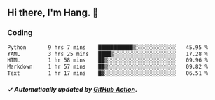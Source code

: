 ## Hi there, I'm Hang. 👋

### Coding

<!--START_SECTION:waka-->

```txt
Python       9 hrs 7 mins    ███████████▒░░░░░░░░░░░░░   45.95 %
YAML         3 hrs 25 mins   ████▒░░░░░░░░░░░░░░░░░░░░   17.28 %
HTML         1 hr 58 mins    ██▒░░░░░░░░░░░░░░░░░░░░░░   09.96 %
Markdown     1 hr 57 mins    ██▒░░░░░░░░░░░░░░░░░░░░░░   09.82 %
Text         1 hr 17 mins    █▓░░░░░░░░░░░░░░░░░░░░░░░   06.51 %
```

<!--END_SECTION:waka-->

##### ✓ Automatically updated by [GitHub Action](https://github.com/huhuhang/huhuhang/actions).
